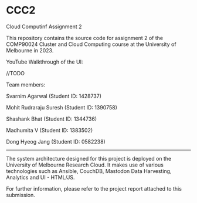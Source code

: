 # CCC2
Cloud Computinf Assignment 2

This repository contains the source code for assignment 2 of the COMP90024 Cluster and Cloud Computing course at the University of Melbourne in 2023.


YouTube Walkthrough of the UI:

//TODO

Team members:

Svarnim Agarwal (Student ID: 1428737)

Mohit Rudraraju Suresh (Student ID: 1390758)

Shashank Bhat (Student ID: 1344736)

Madhumita V (Student ID: 1383502)

Dong Hyeog Jang (Student ID: 0582238)

-----------------------

The system architecture designed for this project is deployed on the University of Melbourne Research Cloud. It makes use of various technologies such as Ansible, CouchDB, Mastodon Data Harvesting, Analytics and UI - HTML/JS.

For further information, please refer to the project report attached to this submission.
